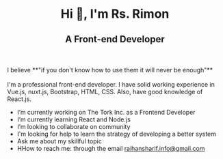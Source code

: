<h1  align="center">Hi 👋, I'm Rs. Rimon</h1>

 <h2 align="center">A Front-end Developer</h3> <br/> <br/>
 I believe **"if you don't know how to use them it will never be enough"** <br/> <br/>
I'm a professional front-end developer. I have solid working experience in Vue.js, nuxt.js, Bootstrap, HTML, CSS. Also, have good knowledge of React.js.

- I’m currently working on The Tork Inc. as a Frontend Developer
- I’m currently learning React and Node.js
- I’m looking to collaborate on community
- I'm looking for help to learn the strategy of developing a better system
- Ask me about my skillful topic
- HHow to reach me: through the email raihansharif.info@gmail.com
